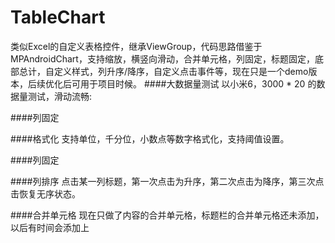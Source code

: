 # TableChart
类似Excel的自定义表格控件，继承ViewGroup，代码思路借鉴于MPAndroidChart，支持缩放，横竖向滑动，合并单元格，列固定，标题固定，底部总计，自定义样式，列升序/降序，自定义点击事件等，现在只是一个demo版本，后续优化后可用于项目时候。
####大数据量测试
以小米6，3000 * 20 的数据量测试，滑动流畅:

####列固定

####格式化
支持单位，千分位，小数点等数字格式化，支持阈值设置。

####列固定

####列排序
点击某一列标题，第一次点击为升序，第二次点击为降序，第三次点击恢复无序状态。

####合并单元格
现在只做了内容的合并单元格，标题栏的合并单元格还未添加，以后有时间会添加上


